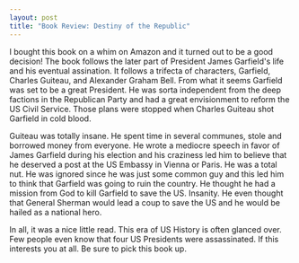 ```yaml
---
layout: post
title: "Book Review: Destiny of the Republic"
---
```


I bought this book on a whim on Amazon and it turned out to be a good decision! The book follows the later part of President James Garfield's
life and his eventual assination. It follows a trifecta of characters, Garfield, Charles Guiteau, and Alexander Graham Bell. From what it seems
Garfield was set to be a great President. He was sorta independent from the deep factions in the Republican Party and had a great envisionment
to reform the US Civil Service. Those plans were stopped when Charles Guiteau shot Garfield in cold blood.

Guiteau was totally insane. He spent time in several communes, stole and borrowed money from everyone. He wrote a mediocre speech in favor of
James Garfield during his election and his craziness led him to believe that he deserved a post at the US Embassy in Vienna or Paris. He was a total nut.
He was ignored since he was just some common guy and this led him to think that Garfield was going to ruin the country. He thought he had a mission from
God to kill Garfield to save the US. Insanity. He even thought that General Sherman would lead a coup to save the US and he would be hailed
as a national hero. 

In all, it was a nice little read. This era of US History is often glanced over. Few people even know that four US Presidents were assassinated. 
If this interests you at all. Be sure to pick this book up. 
